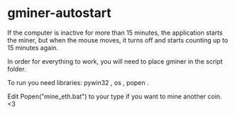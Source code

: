 # gminer-autostart
If the computer is inactive for more than 15 minutes, the application starts the miner, but when the mouse moves, it turns off and starts counting up to 15 minutes again.

In order for everything to work, you will need to place gminer in the script folder.

To run you need libraries: pywin32 , os , popen .

Edit Popen("mine_eth.bat") to your type if you want to mine another coin. <3
